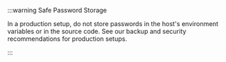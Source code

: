 :::warning Safe Password Storage

In a production setup, do not store passwords in the host's environment variables or in the source code. See our backup and security recommendations for production setups.

:::